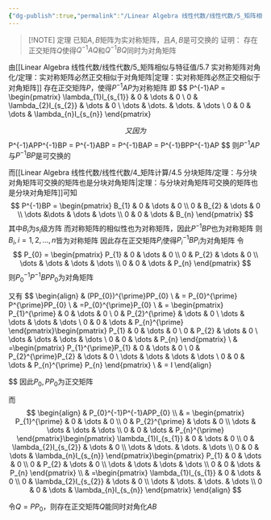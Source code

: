 ```yaml
---
{"dg-publish":true,"permalink":"/Linear Algebra 线性代数/线性代数/5_矩阵相似与特征值/5.7 实对称矩阵对角化/定理：可交换对称矩阵可同时正交对角化/","tags":["定理","线代"]}
---
```



> [!NOTE] 定理
> 已知$A,B$矩阵为实对称矩阵，且$A,B$是可交换的
> 证明：
> 存在正交矩阵$Q$使得$Q^{-1}AQ$和$Q^{-1}BQ$同时为对角矩阵

由[[Linear Algebra 线性代数/线性代数/5_矩阵相似与特征值/5.7 实对称矩阵对角化/定理：实对称矩阵必然正交相似于对角矩阵\|定理：实对称矩阵必然正交相似于对角矩阵]]
存在正交矩阵$P$，使得$P^{-1}AP$为对称矩阵
即
$$
P^{-1}AP = \begin{pmatrix}
\lambda_{1}I_{s_{1}} & 0 & \dots & 0 \\
0 & \lambda_{2}I_{s_{2}} & \dots & 0 \\
\dots & \dots. & \dots. & \dots \\
0 & 0 & \dots & \lambda_{n}I_{s_{n}}
\end{pmatrix}

$$
又因为
$$
P^{-1}APP^{-1}BP = P^{-1}ABP = P^{-1}BAP = P^{-1}BPP^{-1}AP
$$
则$P^{-1}AP$与$P^{-1}BP$是可交换的

而[[Linear Algebra 线性代数/线性代数/4_矩阵计算/4.5 分块矩阵/定理：与分块对角矩阵可交换的矩阵也是分块对角矩阵\|定理：与分块对角矩阵可交换的矩阵也是分块对角矩阵]]可知
$$
P^{-1}BP = \begin{pmatrix}
B_{1} & 0 & \dots & 0 \\
0 & B_{2} & \dots & 0 \\
\dots &\dots & \dots & \dots \\
0 & 0 & \dots & B_{n}
\end{pmatrix}
$$
其中$B_{i}$为$s_{i}$级方阵
而对称矩阵的相似性也为对称矩阵，因此$P^{-1}BP$也为对称矩阵
则$B_{i},i=1,2,\dots,n$皆为对称矩阵
因此存在正交矩阵$P_{i}$使得$P^{-1}_{i}BP_{i}$为对角矩阵
令
$$
P_{0} = \begin{pmatrix}
P_{1} & 0 & \dots & 0 \\
0 & P_{2} & \dots & 0 \\
\dots & \dots & \dots & \dots \\
0 & 0 & \dots & P_{n}
\end{pmatrix}
$$
则$P_{0}^{-1}P^{-1}BPP_{0}$为对角矩阵

又有
$$
\begin{align} 
 & (PP_{0})^{\prime}PP_{0}   \\
 & = P_{0}^{\prime} P^{\prime}PP_{0} \\
 & =P_{0}^{\prime}P_{0}   \\
& =  \begin{pmatrix}
P_{1}^{\prime}  & 0 & \dots & 0 \\
0 & P_{2}^{\prime}  & \dots & 0 \\
\dots & \dots & \dots & \dots \\
0 & 0 & \dots & P_{n}^{\prime} 
\end{pmatrix}\begin{pmatrix}
P_{1} & 0 & \dots & 0 \\
0 & P_{2} & \dots & 0 \\
\dots & \dots & \dots & \dots \\
0 & 0 & \dots & P_{n}
\end{pmatrix} \\
  & =\begin{pmatrix}
P_{1}^{\prime}P_{1}  & 0 & \dots & 0 \\
0 & P_{2}^{\prime}P_{2}  & \dots & 0 \\
\dots & \dots & \dots & \dots \\
0 & 0 & \dots & P_{n}^{\prime} P_{n}
\end{pmatrix}  \\
 & = I
\end{align}

$$
因此$P_{0} , PP_{0}$为正交矩阵

而
$$
\begin{align}
 & P_{0}^{-1}P^{-1}APP_{0}  \\
 & = \begin{pmatrix}
P_{1}^{\prime}  & 0 & \dots & 0 \\
0 & P_{2}^{\prime}  & \dots & 0 \\
\dots & \dots & \dots & \dots \\
0 & 0 & \dots & P_{n}^{\prime} 
\end{pmatrix}\begin{pmatrix}
\lambda_{1}I_{s_{1}} & 0 & \dots & 0 \\
0 & \lambda_{2}I_{s_{2}} & \dots & 0 \\
\dots & \dots. & \dots. & \dots \\
0 & 0 & \dots & \lambda_{n}I_{s_{n}}
\end{pmatrix}\begin{pmatrix}
P_{1} & 0 & \dots & 0 \\
0 & P_{2} & \dots & 0 \\
\dots & \dots & \dots & \dots \\
0 & 0 & \dots & P_{n}
\end{pmatrix}  \\
 & =\begin{pmatrix}
\lambda_{1}I_{s_{1}} & 0 & \dots & 0 \\
0 & \lambda_{2}I_{s_{2}} & \dots & 0 \\
\dots & \dots. & \dots. & \dots \\
0 & 0 & \dots & \lambda_{n}I_{s_{n}}
\end{pmatrix}
\end{align}
$$


令$Q=PP_{0}$，则存在正交矩阵$Q$能同时对角化$AB$
